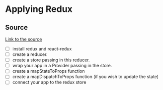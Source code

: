 # Applying Redux

## Source
[Link to the source](https://redux.js.org/tutorials/quick-start)

- [ ] install redux and react-redux
- [ ] create a reducer.
- [ ] create a store passing in this reducer.
- [ ] wrap your app in a Provider passing in the store.
- [ ] create a mapStateToProps function
- [ ] create a mapDispatchToProps function (if you wish to update the state)
- [ ] connect your app to the redux store